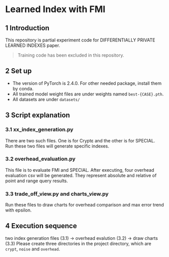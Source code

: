# Learned Index with FMI
## 1 Introduction
This repository is partial experiment code for DIFFERENTIALLY PRIVATE LEARNED INDEXES paper.
> Training code has been excluded in this repository.

## 2 Set up
- The version of PyTorch is 2.4.0. For other needed package, install them by conda.
- All trained model weight files are under weights named `best-{CASE}.pth`.
- All datasets are under `datasets/`

## 3 Script explanation
### 3.1 xx_index_generation.py
There are two such files. One is for Cryptε and the other is for SPECIAL. 
Run these two files will generate specific indexes.

### 3.2 overhead_evaluation.py
This file is to evaluate FMI and SPECIAL. After executing, four overhead evaluation csv will be generated. 
They represent absolute and relative of point and range query results.

### 3.3 trade_off_view.py and charts_view.py
Run these files to draw charts for overhead comparison and max error trend with epsilon.

## 4 Execution sequence
two index generation files (3.1) -> overhead evalution (3.2) -> draw charts (3.3)
Please create three directories in the project directory, which are `crypt`, `noise` and `overhead`.